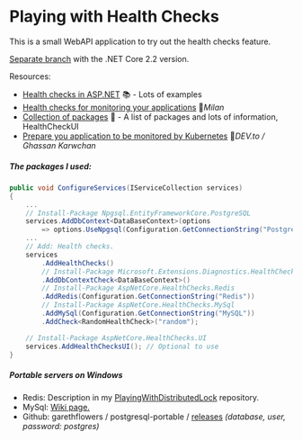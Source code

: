 # Playing with Health Checks

This is a small WebAPI application to try out the health checks feature.

[Separate branch](https://github.com/19balazs86/PlayingWithHealthChecks/tree/netcoreapp2.2) with the .NET Core 2.2 version.

Resources: 
- [Health checks in ASP.NET](https://docs.microsoft.com/en-us/aspnet/core/host-and-deploy/health-checks) 📚 - Lots of examples
- [Health checks for monitoring your applications](https://www.milanjovanovic.tech/blog/health-checks-in-asp-net-core) 📓*Milan*
- [Collection of packages](https://github.com/xabaril/AspNetCore.Diagnostics.HealthChecks) 👤 - A list of packages and lots of information, HealthCheckUI
- [Prepare you application to be monitored by Kubernetes](https://dev.to/gkarwchan/prepare-net-core-microservice-to-be-monitored-by-kubernetes-4pgn) 📓*DEV.to / Ghassan Karwchan*

##### The packages I used:

```csharp
public void ConfigureServices(IServiceCollection services)
{
    ...
    // Install-Package Npgsql.EntityFrameworkCore.PostgreSQL
    services.AddDbContext<DataBaseContext>(options
        => options.UseNpgsql(Configuration.GetConnectionString("PostgreSQL")));
    ...
    // Add: Health checks.
    services
        .AddHealthChecks()
        // Install-Package Microsoft.Extensions.Diagnostics.HealthChecks.EntityFrameworkCore
        .AddDbContextCheck<DataBaseContext>()
        // Install-Package AspNetCore.HealthChecks.Redis
        .AddRedis(Configuration.GetConnectionString("Redis"))
        // Install-Package AspNetCore.HealthChecks.MySql
        .AddMySql(Configuration.GetConnectionString("MySQL"))
        .AddCheck<RandomHealthCheck>("random");

    // Install-Package AspNetCore.HealthChecks.UI
    services.AddHealthChecksUI(); // Optional to use
}
```

##### Portable servers on Windows
- Redis: Description in my [PlayingWithDistributedLock](https://github.com/19balazs86/PlayingWithDistributedLock#setup-a-redis-server-locally-on-windows) repository.
- MySql: [Wiki page.](http://wiki.uniformserver.com/index.php/Mini_Servers:_MySQL_5.0.67_Portable#Support_files)
- Github: garethflowers / postgresql-portable / [releases](https://github.com/garethflowers/postgresql-portable/releases) *(database, user, password: postgres)*
